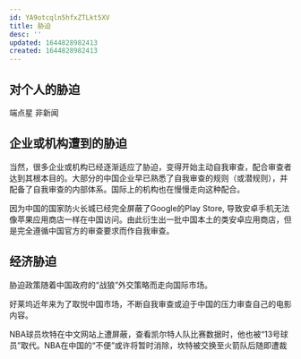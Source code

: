 ```yaml
---
id: YA9otcqln5hfxZTLkt5XV
title: 胁迫
desc: ''
updated: 1644828982413
created: 1644828982413
---
```


## 对个人的胁迫

端点星
非新闻

## 企业或机构遭到的胁迫

当然，很多企业或机构已经逐渐适应了胁迫，变得开始主动自我审查，配合审查者达到其根本目的。大部分的中国企业早已熟悉了自我审查的规则（或潜规则），并配备了自我审查的内部体系。国际上的机构也在慢慢走向这种配合。

因为中国的国家防火长城已经完全屏蔽了Google的Play Store, 导致安卓手机无法像苹果应用商店一样在中国访问。由此衍生出一批中国本土的类安卓应用商店，但是完全遵循中国官方的审查要求而作自我审查。

## 经济胁迫

胁迫政策随着中国政府的“战狼”外交策略而走向国际市场。

好莱坞近年来为了取悦中国市场，不断自我审查或迫于中国的压力审查自己的电影内容。

NBA球员坎特在中文网站上遭屏蔽，查看凯尔特人队比赛数据时，他也被“13号球员”取代。NBA在中国的“不便”或许将暂时消除，坎特被交换至火箭队后随即遭裁
